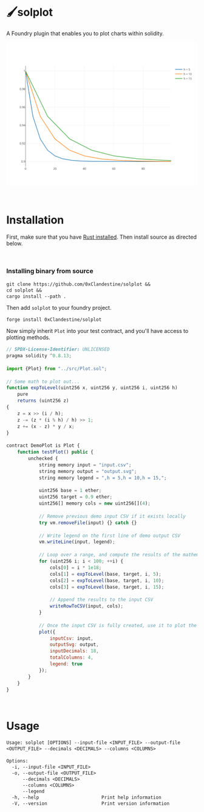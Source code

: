 # 🖌️solplot
A Foundry plugin that enables you to plot charts within solidity.

![output](output.svg)


&nbsp;
# Installation
First, make sure that you have [Rust installed](https://www.rust-lang.org/tools/install). Then install source as directed below.

<!-- &nbsp;
### Install from crates.io
```
cargo install solplot
``` -->

&nbsp;
### Installing binary from source
```
git clone https://github.com/0xClandestine/solplot &&
cd solplot &&
cargo install --path .
```

Then add `solplot` to your foundry project.

```
forge install 0xClandestine/solplot
```

Now simply inherit `Plot` into your test contract, and you'll have access to plotting methods.

```js
// SPDX-License-Identifier: UNLICENSED
pragma solidity ^0.8.13;

import {Plot} from "../src/Plot.sol";

// Some math to plot out...
function expToLevel(uint256 x, uint256 y, uint256 i, uint256 h)
    pure
    returns (uint256 z)
{
    z = x >> (i / h);
    z -= (z * (i % h) / h) >> 1;
    z += (x - z) * y / x;
}

contract DemoPlot is Plot {
    function testPlot() public {
        unchecked {
            string memory input = "input.csv";
            string memory output = "output.svg";
            string memory legend = ",h = 5,h = 10,h = 15,";

            uint256 base = 1 ether;
            uint256 target = 0.9 ether;
            uint256[] memory cols = new uint256[](4);

            // Remove previous demo input CSV if it exists locally
            try vm.removeFile(input) {} catch {}

            // Write legend on the first line of demo output CSV
            vm.writeLine(input, legend);

            // Loop over a range, and compute the results of the mathematical function
            for (uint256 i; i < 100; ++i) {
                cols[0] = i * 1e18;
                cols[1] = expToLevel(base, target, i, 5);
                cols[2] = expToLevel(base, target, i, 10);
                cols[3] = expToLevel(base, target, i, 15);

                // Append the results to the input CSV
                writeRowToCSV(input, cols);
            }

            // Once the input CSV is fully created, use it to plot the output SVG
            plot({
                inputCsv: input,
                outputSvg: output,
                inputDecimals: 18,
                totalColumns: 4,
                legend: true
            });
        }
    }
}
```

&nbsp;
# Usage


```
Usage: solplot [OPTIONS] --input-file <INPUT_FILE> --output-file <OUTPUT_FILE> --decimals <DECIMALS> --columns <COLUMNS>

Options:
  -i, --input-file <INPUT_FILE>    
  -o, --output-file <OUTPUT_FILE>  
      --decimals <DECIMALS>        
      --columns <COLUMNS>
      --legend
  -h, --help                       Print help information
  -V, --version                    Print version information
```